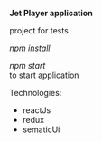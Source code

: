 **Jet Player application**

project for tests

_npm install_

_npm start_  
to start application

Technologies:
- reactJs
- redux
- sematicUi